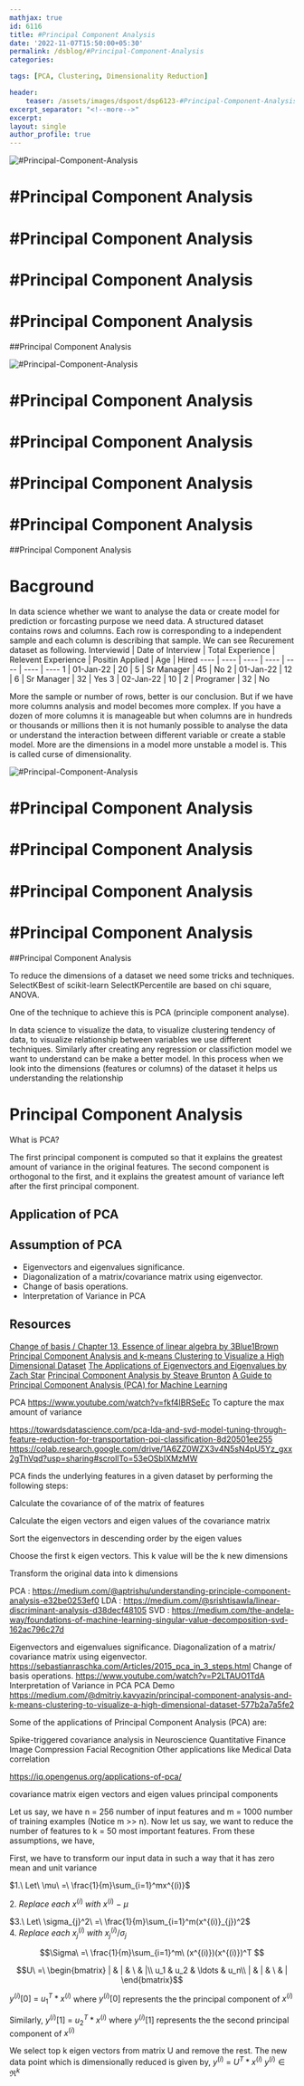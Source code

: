 ```yaml
---
mathjax: true
id: 6116
title: #Principal Component Analysis
date: '2022-11-07T15:50:00+05:30'
permalink: /dsblog/#Principal-Component-Analysis
categories:

tags: [PCA, Clustering, Dimensionality Reduction]

header:
    teaser: /assets/images/dspost/dsp6123-#Principal-Component-Analysis.jpg
excerpt_separator: "<!--more-->"
excerpt:
layout: single
author_profile: true
---
```


![#Principal-Component-Analysis](/assets/images/dspost/dsp6123-#Principal-Component-Analysis.jpg)

# #Principal Component Analysis


# #Principal Component Analysis


# #Principal Component Analysis


# #Principal Component Analysis


##Principal Component Analysis


![#Principal-Component-Analysis](/assets/images/dspost/dsp6123-#Principal-Component-Analysis.jpg)

# #Principal Component Analysis


# #Principal Component Analysis


# #Principal Component Analysis


# #Principal Component Analysis


##Principal Component Analysis


# Bacground
In data science whether we want to analyse the data or create model for prediction or forcasting purpose we need data. A structured dataset contains rows and columns. Each row is corresponding to a independent sample and each column is describing that sample. We can see Recurement dataset as following.
Interviewid | Date of Interview | Total Experience | Relevent Experience | Positin Applied | Age | Hired
---- | ---- | ---- | ---- | ---- | ---- | ----
1 | 01-Jan-22 | 20 | 5 | Sr Manager | 45 | No
2 | 01-Jan-22 | 12 | 6 | Sr Manager | 32 | Yes
3 | 02-Jan-22 | 10 | 2 | Programer | 32 | No

More the sample or number of rows, better is our conclusion. But if we have more columns analysis and model becomes more complex. If you have a dozen of more columns it is manageable but when columns are in hundreds or thousands or millions then it is not humanly possible to analyse the data or understand the interaction between different variable or create a stable model. More are the dimensions in a model more unstable a model is. This is called curse of dimensionality. 

![#Principal-Component-Analysis](/assets/images/dspost/dsp6123-#Principal-Component-Analysis.jpg)

# #Principal Component Analysis


# #Principal Component Analysis


# #Principal Component Analysis


# #Principal Component Analysis


##Principal Component Analysis


To reduce the dimensions of a dataset we need some tricks and techniques. 
SelectKBest of scikit-learn 
SelectKPercentile are based on chi square, ANOVA.

One of the technique to achieve this is PCA (principle component analyse). 


In data science to visualize the data, to visualize clustering tendency of data, to visualize relationship between variables we use different techniques. Similarly after creating any regression or classifiction model we want to understand can be make a better model. In this process when we look into the dimensions (features or columns) of the dataset it helps us understanding the relationship 

# Principal Component Analysis
What is PCA?

The first principal component is computed so that it explains the greatest amount of variance in the original features. The second component is orthogonal to the first, and it explains the greatest amount of variance left after the first principal component. 


## Application of PCA 

## Assumption of PCA 

- Eigenvectors and eigenvalues significance.
- Diagonalization of a matrix/covariance matrix using eigenvector.
- Change of basis operations.
- Interpretation of Variance in PCA


## Resources 
[Change of basis / Chapter 13, Essence of linear algebra by 3Blue1Brown](https://www.youtube.com/watch?v=P2LTAUO1TdA)
[Principal Component Analysis and k-means Clustering to Visualize a High Dimensional Dataset](https://medium.com/more-python-less-problems/principal-component-analysis-and-k-means-clustering-to-visualize-a-high-dimensional-dataset-577b2a7a5fe2)
[The Applications of Eigenvectors and Eigenvalues by Zach Star](https://www.youtube.com/watch?v=i8FukKfMKCI)
[Principal Component Analysis by Steave Brunton](https://www.youtube.com/watch?v=fkf4IBRSeEc)
[A Guide to Principal Component Analysis (PCA) for Machine Learning](https://www.keboola.com/blog/pca-machine-learning)




PCA https://www.youtube.com/watch?v=fkf4IBRSeEc
To capture the max amount of variance


https://towardsdatascience.com/pca-lda-and-svd-model-tuning-through-feature-reduction-for-transportation-poi-classification-8d20501ee255
https://colab.research.google.com/drive/1A6ZZ0WZX3v4N5sN4pU5Yz_gxx2gThVqd?usp=sharing#scrollTo=53eOSbIXMzMW



PCA finds the underlying features in a given dataset by performing the following steps:

Calculate the covariance of of the matrix of features

Calculate the eigen vectors and eigen values of the covariance matrix

Sort the eigenvectors in descending order by the eigen values

Choose the first k eigen vectors. This k value will be the k new dimensions

Transform the original data into k dimensions



PCA : https://medium.com/@aptrishu/understanding-principle-component-analysis-e32be0253ef0
LDA : https://medium.com/@srishtisawla/linear-discriminant-analysis-d38decf48105
SVD : https://medium.com/the-andela-way/foundations-of-machine-learning-singular-value-decomposition-svd-162ac796c27d

Eigenvectors and eigenvalues significance.
Diagonalization of a matrix/ covariance matrix using eigenvector. https://sebastianraschka.com/Articles/2015_pca_in_3_steps.html
Change of basis operations. https://www.youtube.com/watch?v=P2LTAUO1TdA
Interpretation of Variance in PCA
PCA Demo
https://medium.com/@dmitriy.kavyazin/principal-component-analysis-and-k-means-clustering-to-visualize-a-high-dimensional-dataset-577b2a7a5fe2



Some of the applications of Principal Component Analysis (PCA) are:

Spike-triggered covariance analysis in Neuroscience
Quantitative Finance
Image Compression
Facial Recognition
Other applications like Medical Data correlation


https://iq.opengenus.org/applications-of-pca/


covariance matrix
eigen vectors and eigen values
principal components


Let us say, we have n = 256 number of input features and m = 1000 number of training examples (Notice m >> n). Now let us say, we want to reduce the number of features to k = 50 most important features. From these assumptions, we have,

First, we have to transform our input data in such a way that it has zero mean and unit variance

$1.\ Let\ \mu\ =\ \frac{1}{m}\sum_{i=1}^mx^{(i)}$

$2.\ Replace\ each\ x^{(i)}\ with\ x^{(i)}\ -\ \mu$

$3.\ Let\ \sigma_{j}^2\ =\ \frac{1}{m}\sum_{i=1}^m(x^{(i)}_{j})^2$  
$4.\ Replace\ each\ x^{(i)}_j\ with\ x^{(i)}_j/\sigma _j$

$$\Sigma\ =\ \frac{1}{m}\sum_{i=1}^m\ (x^{(i)})(x^{(i)})^T $$

$$U\ =\ \begin{bmatrix} | & | & \ & |\\ u_1 & u_2 & \ldots & u_n\\ | & | & \ & | \end{bmatrix}$$

$y^{(i)}[0]\ =\ u_{1}^T*x^{(i)}$
where $y^{(i)}[0]$ represents the the principal component of $x^{(i)}$

Similarly,
$y^{(i)}[1]\ =\ u_{2}^T*x^{(i)}$
where $y^{(i)}[1]$ represents the the second principal component of $x^{(i)}$

We select top k eigen vectors from matrix U and remove the rest. The new data point which is dimensionally reduced is given by, $y^{(i)}\ =\ U^T*x^{(i)}$
$y^{(i)} \in \Re ^ k$